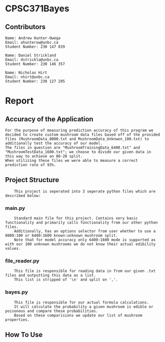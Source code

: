 # CPSC371Bayes

## Contributors
    Name: Andrew Hunter-Owega
    Email: ahunterow@unbc.ca
    Student Number: 230 147 039

    Name: Daniel Strickland
    Email: dstrickla@unbc.ca
    Student Number: 230 146 357

    Name: Nicholas Hirt
    Email: nhirt@unbc.ca
    Student Number: 230 127 295

# Report

## Accuracy of the Application
    For the purpose of measuring prediction accuracy of this program we decided to create custom mushroom data files based off of the provided files (MushroomData_8000.txt and MushroomData_Unknwon_100.txt) to additionally test the accuracy of our model.
    The files in question are "MushroomTrainingData_6400.txt" and "MushroomTestData_1600.txt"; we choose to divide our given data in this way to achieve an 80-20 split.
    When utilizing these files we were able to measure a correct prediction rate of 93%.
    
## Project Structure
        This project is seperated into 3 seperate python files which are described below:
### main.py
        Standard main file for this project. Contains very basic functionality and primarily calls functionality from our other python files.
        Additionally, has an options selector from user whether to use a 8000:100 or 6400:1600 known:unknown mushroom split.
        Note that for model accuracy only 6400:1600 mode is supported as with our 100 unknown mushrooms we do not know their actual edibility values.
### file_reader.py
        This file is responsible for reading data in from our given .txt files and outputting this data as a list.
        This list is stripped of '\n' and split on ','.
### bayes.py
        This file is responsible for our actual formula calculations.
        It will calculate the probability a given mushroom is edible or poisonous and compare these probabilities.
        Based on these comparisions we update our list of mushroom properties.
    
## How To Use
    

